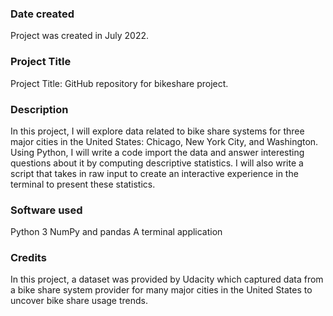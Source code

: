 
### Date created
Project was created in July 2022.

### Project Title
Project Title: GitHub repository for bikeshare project.

### Description
In this project, I will explore data related to bike share systems for three major cities in 
the United States: Chicago, New York City, and Washington. Using Python, I will write a code 
import the data and answer interesting questions about it by computing descriptive statistics. 
I will also write a script that takes in raw input to create an interactive experience in the 
terminal to present these statistics.


### Software used
Python 3
NumPy and pandas
A terminal application



### Credits
In this project, a dataset was provided by Udacity which captured data from a bike share system provider for many major cities in the United States to uncover bike share usage trends. 

